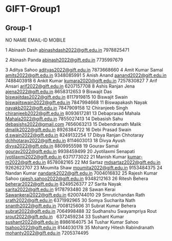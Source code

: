 # GIFT-Group1
## Group-1
NO  NAME                        EMAIL-ID                        MOBILE

1   Abinash Dash                abinashdash2022@gift.edu.in     7978825471

2   Abinash Panda               abinash2022@gift.edu.in         7735997679

3   Aditya Sahoo                adityas2022@gift.edu.in         7873668660
4   Amit Kumar Samal            amits2022@gift.edu.in           9348085991
5   Anish Anand                 aanand2022@gift.edu.in          7488403918
6   Ankit Kumar                 kumara2020@gift.edu.in          7257830827
7   Arif Ansari                 arif2022@gift.edu.in            6207157708
8   Ashis Ranjan Jena           ajena2022@gift.edu.in           8658312653
9   Biswajit Das                biswajitdas2022@gift.edu.in     8117919815
10  Biswajit Swain              biswajitswain2022@gift.edu.in   7847994668
11  Biswapakash Nayak           nayakb2022@gift.edu.in          7847909158
12  Chiranjeeb Singh            chiranjeeb2022@gift.edu.in      8093617281
13  Debaprasad Mahala           Mahala2022@gift.edu.in          7855027413
14  Debasish Sahu               debasishs2022@gmail.com         7656063213
15  Debendranath Malik          dmalik2022@gift.edu.in          8926384722
16  Debi Prasad Swain           d.swain2022@gift.edu.in         8249132254
17  Dibya Ranjan Chhotaray      dchhotaray2022@gift.edu.in      8114603013
18  Divya Ayush                 divya2022@gift.edu.in           8809955598
19  Gourav Samal                gourav2022@gift.edu.in          9938459499
20  Jyotilaxmi Senapati         jyotilaxmi2022@gift.edu.in      6371773022
21  Manish Kumar                kumar-m2022@gift.edu.in         8578082165
22  Md Sartaz                   mdsartaz2022@gift.edu.in        9262622707
23  Moumita Shaw                moumita2022@gift.edu.in         9153484375
24  Nandan Kumar                nandank2022@gift.edu.in         7004016832
25  Rajesh Kumar Sahoo          rajesh.sahoo2022@gift.edu.in    9348212163
26  Ritesh Behera               beherar2022@gift.edu.in         8249526377
27  Sarita Nayak                sarita2022@gift.edu.in          9178793480
28  Sawan Kerai                 Sawankerai2022@gift.edu.in      6200744010
29  Smrutichandan Rath          srath2022@gift.edu.in           6371992965
30  Somya Sucharita Nath        snanth2022@gift.edu.in          7008125606
31  Subrat Kumar Behera         subrat2022@gift.edu.in          7064998488
32  Sudhanshu Swayampriya Rout  srout2022@gift.edu.in           6372459234
33  Sushant Kumar               sushant2022@gift.edu.in         8986164075
34  Tushar Kumar Sahoo          tsahoo2022@gift.edu.in          8144030178
35  Mohanty Hitesh Rabindranath mohanty2022@gift.edu.in         7205374495
